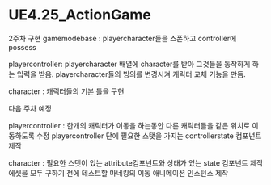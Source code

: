 # UE4.25_ActionGame

 2주차 구현
gamemodebase : playercharacter들을 스폰하고 controller에 possess

playercontroller: playercharacter 배열에 character를 받아 그것들을 동작하게 하는 입력을 받음.
                  playercharacter들의 빙의를 변경시켜 캐릭터 교체 기능을 만듬.

character : 캐릭터들의 기본 틀을 구현

다음 주차 예정

playercontroller : 한개의 캐릭터가 이동을 하는동안 다른 캐릭터들을 같은 위치로 이동하도록 수정
                   playercontroller 단에 필요한 스탯을 가지는 controllerstate 컴포넌트 제작

character : 필요한 스탯이 있는 attribute컴포넌트와 상태가 있는 state 컴포넌트 제작
            에셋을 모두 구하기 전에 테스트할 마네킹의 이동 애니메이션 인스턴스 제작
